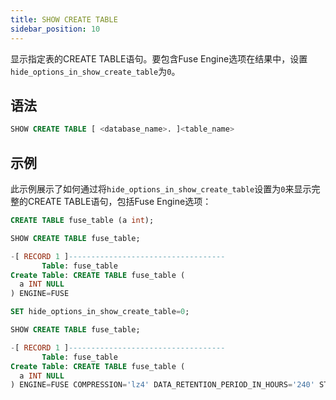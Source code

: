 ```yaml
---
title: SHOW CREATE TABLE
sidebar_position: 10
---
```


显示指定表的CREATE TABLE语句。要包含Fuse Engine选项在结果中，设置`hide_options_in_show_create_table`为`0`。

## 语法

```sql
SHOW CREATE TABLE [ <database_name>. ]<table_name>
```

## 示例

此示例展示了如何通过将`hide_options_in_show_create_table`设置为`0`来显示完整的CREATE TABLE语句，包括Fuse Engine选项：

```sql
CREATE TABLE fuse_table (a int);

SHOW CREATE TABLE fuse_table;

-[ RECORD 1 ]-----------------------------------
       Table: fuse_table
Create Table: CREATE TABLE fuse_table (
  a INT NULL
) ENGINE=FUSE

SET hide_options_in_show_create_table=0;

SHOW CREATE TABLE fuse_table;

-[ RECORD 1 ]-----------------------------------
       Table: fuse_table
Create Table: CREATE TABLE fuse_table (
  a INT NULL
) ENGINE=FUSE COMPRESSION='lz4' DATA_RETENTION_PERIOD_IN_HOURS='240' STORAGE_FORMAT='native'
```